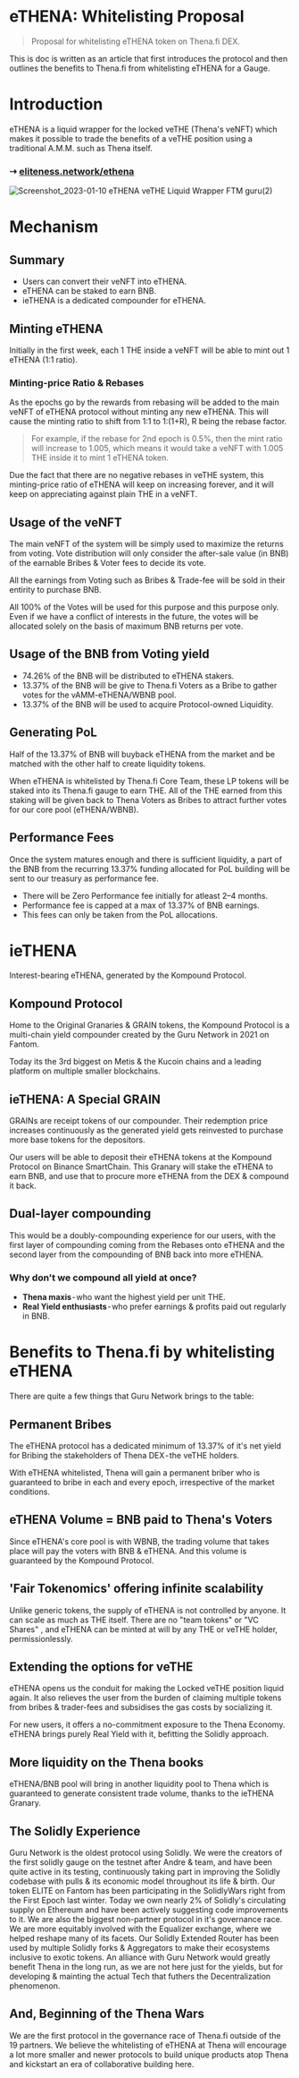 # eTHENA: Whitelisting Proposal

> Proposal for whitelisting eTHENA token on Thena.fi DEX.

This is doc is written as an article that first introduces the protocol and then outlines the benefits to Thena.fi from whitelisting eTHENA for a Gauge.


# Introduction
eTHENA is a liquid wrapper for the locked veTHE (Thena's veNFT) which makes it possible to trade the benefits of  a veTHE position using a traditional A.M.M. such as Thena itself.

### ⇢ [eliteness.network/ethena](https://eliteness.network/ethena)

![Screenshot_2023-01-10 eTHENA veTHE Liquid Wrapper FTM guru(2)](https://user-images.githubusercontent.com/84405345/211822098-39558bfd-16da-4e5b-9e31-72dfbf5976ff.png)


# Mechanism
## Summary
- Users can convert their veNFT into eTHENA.
- eTHENA can be staked to earn BNB.
- ieTHENA is a dedicated compounder for eTHENA.

## Minting eTHENA
Initially in the first week, each 1 THE inside a veNFT will be able to mint out 1 eTHENA (1:1 ratio).
### Minting-price Ratio & Rebases
As the epochs go by the rewards from rebasing will be added to the main veNFT of eTHENA protocol without minting any new eTHENA. This will cause the minting ratio to shift from 1:1 to 1:(1+R), R being the rebase factor.
> For example, if the rebase for 2nd epoch is 0.5%, then the mint ratio will increase to 1.005, which means it would take a veNFT with 1.005 THE inside it to mint 1 eTHENA token.
 
Due the fact that there are no negative rebases in veTHE system, this minting-price ratio of eTHENA will keep on increasing forever, and it will keep on appreciating against plain THE in a veNFT. 

## Usage of the veNFT
The main veNFT of the system will be simply used to maximize the returns from voting. Vote distribution will only consider the after-sale value (in BNB) of the earnable Bribes & Voter fees to decide its vote.

All the earnings from Voting such as Bribes & Trade-fee will be sold in their entirity to purchase BNB.

All 100% of the Votes will be used for this purpose and this purpose only. Even if we have a conflict of interests in the future, the votes will be allocated solely on the basis of maximum BNB returns per vote.

## Usage of the BNB from Voting yield
- 74.26% of the BNB will be distributed to eTHENA stakers.
- 13.37% of the BNB will be give to Thena.fi Voters as a Bribe to gather votes for the vAMM-eTHENA/WBNB pool.
- 13.37% of the BNB will be used to acquire Protocol-owned Liquidity.

## Generating PoL
Half of the 13.37% of BNB will buyback eTHENA from the market and be matched with the other half to create liquidity tokens.

When eTHENA is whitelisted by Thena.fi Core Team, these LP tokens will be staked into its Thena.fi gauge to earn THE. All of the THE earned from this staking will be given back to Thena Voters as Bribes to attract further votes for our core pool (eTHENA/WBNB).

## Performance Fees
Once the system matures enough and there is sufficient liquidity, a part of the BNB from the recurring 13.37% funding allocated for PoL building will be sent to our treasury as performance fee.
- There will be Zero Performance fee initially for atleast 2–4 months.
- Performance fee is capped at a max of 13.37% of BNB earnings.
- This fees can only be taken from the PoL allocations.

# ieTHENA
Interest-bearing eTHENA, generated by the Kompound Protocol.
## Kompound Protocol
Home to the Original Granaries & GRAIN tokens, the Kompound Protocol is a multi-chain yield compounder created by the Guru Network in 2021 on Fantom. 

Today its the 3rd biggest on Metis & the Kucoin chains and a leading platform on multiple smaller blockchains.

## ieTHENA: A Special GRAIN
GRAINs are receipt tokens of our compounder. Their redemption price increases continuously as the generated yield gets reinvested to purchase more base tokens for the depositors.

Our users will be able to deposit their eTHENA tokens at the Kompound Protocol on Binance SmartChain. This Granary will stake the eTHENA to earn BNB, and use that to procure more eTHENA from the DEX & compound it back.

## Dual-layer compounding
This would be a doubly-compounding experience for our users, with the first layer of compounding coming from the Rebases onto eTHENA and the second layer from the compounding of BNB back into more eTHENA.

### Why don't we compound all yield at once?
- **Thena maxis** - who want the highest yield per unit THE.
- **Real Yield enthusiasts** - who prefer earnings & profits paid out regularly in BNB.



# Benefits to Thena.fi by whitelisting eTHENA
There are quite a few things that Guru Network brings to the table:

## Permanent Bribes
The eTHENA protocol has a dedicated minimum of 13.37% of it's net yield for Bribing the stakeholders of Thena DEX - the veTHE holders.

With eTHENA whitelisted, Thena will gain a permanent briber who is guaranteed to bribe in each and every epoch, irrespective of the market conditions.

## eTHENA Volume = BNB paid to Thena's Voters
Since eTHENA's core pool is with WBNB, the trading volume that takes place will pay the voters with BNB & eTHENA. And this volume is guaranteed by the Kompound Protocol.

## 'Fair Tokenomics' offering infinite scalability
Unlike generic tokens, the supply of eTHENA is not controlled by anyone. It can scale as much as THE itself. There are no "team tokens" or "VC Shares" , and  eTHENA can be minted at will by any THE or veTHE holder, permissionlessly.

## Extending the options for veTHE
eTHENA opens us the conduit for making the Locked veTHE position liquid again. It also relieves the user from the burden of claiming multiple tokens from bribes & trader-fees and subsidises the gas costs by socializing it.

For new users, it offers a no-commitment exposure to the Thena Economy. eTHENA brings purely Real Yield with it, befitting the Solidly approach.

## More liquidity on the Thena books
eTHENA/BNB pool will bring in another liquidity pool to Thena which is guaranteed to generate consistent trade volume, thanks to the ieTHENA Granary.

## The Solidly Experience
Guru Network is the oldest protocol using Solidly. We were the creators of the first solidly gauge on the testnet after Andre & team, and have been quite active in its testing, continuously taking part in improving the Solidly codebase with pulls & its economic model throughout its life & birth. Our token ELITE on Fantom has been participating in the SolidlyWars right from the First Epoch last winter. Today we own nearly 2% of Solidly's circulating supply on Ethereum and have been actively suggesting code improvements to it. We are also the biggest non-partner protocol in it's governance race. We are more equitably involved with the Equalizer exchange, where we helped reshape many of  its facets. Our Solidly Extended Router has been used by multiple Solidly forks & Aggregators to make their ecosystems inclusive to exotic tokens. An alliance with Guru Network would greatly benefit Thena in the long run, as we are not here just for the yields, but for developing & mainting the actual Tech that futhers the Decentralization phenomenon.

## And, Beginning of the Thena Wars
We are the first protocol in the governance race of Thena.fi outside of the 19 partners. We believe the whitelisting of eTHENA at  Thena will encourage a lot more smaller and newer protocols to build unique products atop Thena and kickstart an era of collaborative building here.

